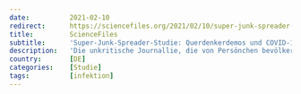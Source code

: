 ```yaml
---
date:          2021-02-10
redirect:      https://sciencefiles.org/2021/02/10/super-junk-spreader-studie-querdenkerdemos-und-covid-19-erkrankungen-sind-nicht-kausal/
title:         ScienceFiles
subtitle:      'Super-Junk-Spreader-Studie: Querdenkerdemos und COVID-19 Erkrankungen sind nicht kausal'
description:   'Die unkritische Journallie, die von Persönchen bevölkert wird, deren Hauptantrieb darin zu finden ist, ihre korrekte Haltung zur Schau und aus ihrer Sicht Abweichler an den Pranger zu stellen, sie hat heute einen Feldtag. Sie berichten alle, vollkommen kritiklos und ohne jeden Ansatz des Hinterfragens über eine Studie, die nicht peer reviewed ist. Nun ist…'
country:       [DE]
categories:    [Studie]
tags:          [infektion]
---
```

